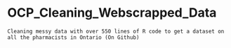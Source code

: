 # OCP_Cleaning_Webscrapped_Data
	Cleaning messy data with over 550 lines of R code to get a dataset on all the pharmacists in Ontario (On Github)

